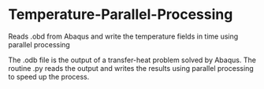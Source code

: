 # Temperature-Parallel-Processing
Reads .obd from Abaqus and write the temperature fields in time using parallel processing

The .odb file is the output of a transfer-heat problem solved by Abaqus. The routine .py reads the output and writes the results using parallel processing to speed up the process.
